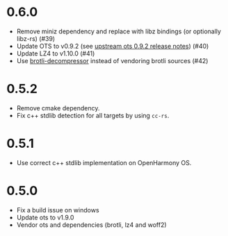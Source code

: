 # 0.6.0

- Remove miniz dependency and replace with libz bindings (or optionally libz-rs) (#39)
- Update OTS to v0.9.2 (see [upstream ots 0.9.2 release notes]) (#40)
- Update LZ4 to v1.10.0 (#41)
- Use [brotli-decompressor] instead of vendoring brotli sources (#42)

[brotli-decompressor]: https://github.com/dropbox/rust-brotli-decompressor
[upstream ots 0.9.2 release notes]: https://github.com/khaledhosny/ots/releases/tag/v9.2.0

# 0.5.2

- Remove cmake dependency.
- Fix c++ stdlib detection for all targets by using `cc-rs`.

# 0.5.1

- Use correct c++ stdlib implementation on OpenHarmony OS.

# 0.5.0

- Fix a build issue on windows
- Update ots to v1.9.0
- Vendor ots and dependencies (brotli, lz4 and woff2)